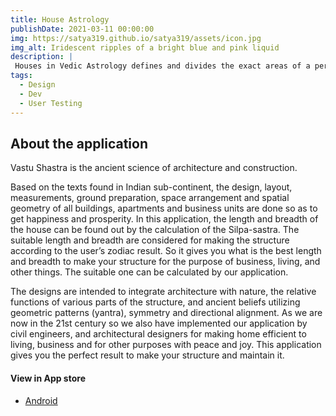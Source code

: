 ```yaml
---
title: House Astrology
publishDate: 2021-03-11 00:00:00
img: https://satya319.github.io/satya319/assets/icon.jpg
img_alt: Iridescent ripples of a bright blue and pink liquid
description: |
 Houses in Vedic Astrology defines and divides the exact areas of a person's life depending on his horoscope which is found out on the basis of a person' accurate time and location and date of birth. Different houses govern different areas of life which you will find out about further in the next section
tags:
  - Design
  - Dev
  - User Testing
---
```


## About the application

Vastu Shastra is the ancient science of architecture and construction.

Based on the texts found in Indian sub-continent, the design, layout, measurements, ground preparation, space arrangement and spatial geometry of all buildings, apartments and business units are done so as to get happiness and prosperity.
In this application, the length and breadth of the house can be found out by the calculation of the Silpa-sastra. The suitable length and breadth are considered for making the structure according to the user’s zodiac result. So it gives you what is the best length and breadth to make your structure for the purpose of business, living, and other things. The suitable one can be calculated by our application.

The designs are intended to integrate architecture with nature, the relative functions of various parts of the structure, and ancient beliefs utilizing geometric patterns (yantra), symmetry and directional alignment.
As we are now in the 21st century so we also have implemented our application by civil engineers, and architectural designers for making home efficient to living, business and for other purposes with peace and joy.
This application gives you the perfect result to make your structure and maintain it.

#### View in App store
<ul>
<li>
<a href="https://play.google.com/store/apps/details?id=com.studyandmasti.MyHappyAstroHouseApp">Android</a> 
</li>
</ul>


